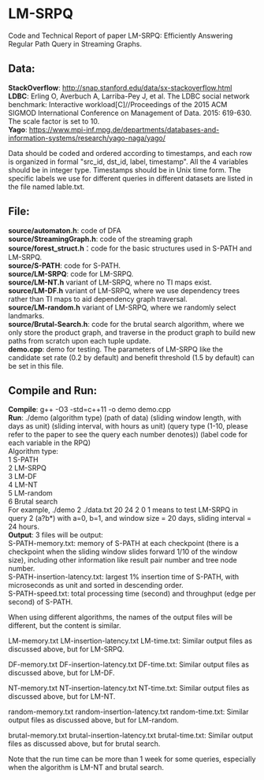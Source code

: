 # LM-SRPQ
Code and Technical Report of paper LM-SRPQ: Efficiently Answering Regular Path Query in Streaming Graphs.

## Data: 
**StackOverflow**: http://snap.stanford.edu/data/sx-stackoverflow.html  
**LDBC**: Erling O, Averbuch A, Larriba-Pey J, et al. The LDBC social network benchmark: Interactive workload[C]//Proceedings of the 2015 ACM SIGMOD International Conference on Management of Data. 2015: 619-630. The scale factor is set to 10.  
**Yago**: https://www.mpi-inf.mpg.de/departments/databases-and-information-systems/research/yago-naga/yago/  

Data should be coded and ordered according to timestamps, and each row is organized in formal "src_id, dst_id, label, timestamp". All the 4 variables should be in integer type. 
Timestamps should be in Unix time form. The specific labels we use for different queries in different datasets are listed in the file named lable.txt.  

## File:
**source/automaton.h**: code of DFA  
**source/StreamingGraph.h**: code of the streaming graph  
**source/forest_struct.h**：code for the basic structures used in S-PATH and LM-SRPQ.   
**source/S-PATH**: code for S-PATH.  
**source/LM-SRPQ**: code for LM-SRPQ.  
**source/LM-NT.h** variant of LM-SRPQ, where no TI maps exist.  
**source/LM-DF.h** variant of LM-SRPQ, where we use dependency trees rather than TI maps to aid dependency graph traversal.  
**source/LM-random.h** variant of LM-SRPQ, where we randomly select landmarks.  
**source/Brutal-Search.h**: code for the brutal search algorithm, where we only store the product graph, and traverse in the product graph to build new paths from scratch upon each tuple update.    
**demo.cpp**: demo for testing. The parameters of LM-SRPQ like the candidate set rate (0.2 by default) and benefit threshold (1.5 by default) can be set in this file.   

## Compile and Run:
**Compile**: g++ -O3 -std=c++11 -o demo demo.cpp    
**Run**: ./demo (algorithm type) (path of data) (sliding window length, with days as unit) (sliding interval, with hours as unit) (query type (1-10, please refer to the paper to see the query each number denotes)) (label code for each variable in the RPQ)  
Algorithm type:  
1 S-PATH  
2 LM-SRPQ  
3 LM-DF  
4 LM-NT  
5 LM-random  
6 Brutal search  
For example, ./demo 2 ./data.txt 20 24 2 0 1 means to test LM-SRPQ in query 2 (a?b*) with a=0, b=1, and window size = 20 days, sliding interval = 24 hours.  
**Output**: 3 files will be output:     
S-PATH-memory.txt: memory of S-PATH at each checkpoint (there is a checkpoint when the sliding window slides forward 1/10 of the window size), including other information like result pair number and tree node number.  
S-PATH-insertion-latency.txt: largest 1% insertion time of S-PATH, with microseconds as unit and sorted in descending order.  
S-PATH-speed.txt: total processing time (second) and throughput (edge per second) of S-PATH.  

When using different algorithms, the names of the output files will be different, but the content is similar.  

LM-memory.txt LM-insertion-latency.txt LM-time.txt: Similar output files as discussed above, but for LM-SRPQ.

DF-memory.txt DF-insertion-latency.txt DF-time.txt: Similar output files as discussed above, but for LM-DF.

NT-memory.txt NT-insertion-latency.txt NT-time.txt: Similar output files as discussed above, but for LM-NT.

random-memory.txt random-insertion-latency.txt random-time.txt: Similar output files as discussed above, but for LM-random.

brutal-memory.txt brutal-insertion-latency.txt brutal-time.txt: Similar output files as discussed above, but for brutal search.

Note that the run time can be more than 1 week for some queries, especially when the algorithm is LM-NT and brutal search.
